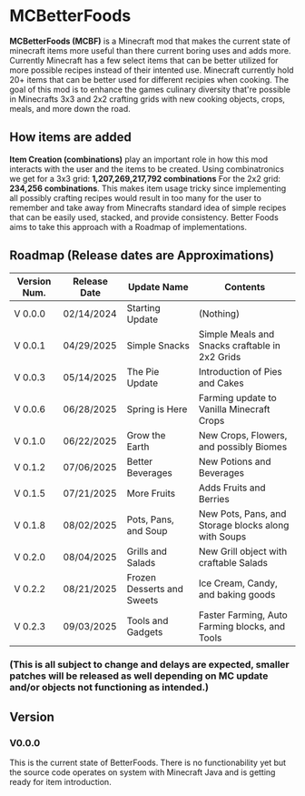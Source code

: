 # MCBetterFoods

**MCBetterFoods (MCBF)** is a Minecraft mod that makes the current state of minecraft items more useful than there current boring uses and adds more. Currently Minecraft has a few select items that can be better utilized for more possible recipes instead of their intented use. Minecraft currently hold 20+ items that can be better used for different recipies when cooking. The goal of this mod is to enhance the games culinary diversity that're possible in Minecrafts 3x3 and 2x2 crafting grids with new cooking objects, crops, meals, and more down the road.

## How items are added

**Item Creation (combinations)** play an important role in how this mod interacts with the user and the items to be created. Using combinatronics we get for a 3x3 grid: **1,207,269,217,792 combinations** For the 2x2 grid: **234,256 combinations**. This makes item usage tricky since implementing all possibly crafting recipes would result in too many for the user to remember and take away from Minecrafts standard idea of simple recipes that can be easily used, stacked, and provide consistency. Better Foods aims to take this approach with a Roadmap of implementations.

## Roadmap (Release dates are Approximations)

|  Version Num. | Release Date |         Update Name         |                       Contents                        |
|---------------|--------------|-----------------------------|-------------------------------------------------------|
|    V 0.0.0    |  02/14/2024  |  Starting Update            |  (Nothing)                                            |
|    V 0.0.1    |  04/29/2025  |  Simple Snacks              |  Simple Meals and Snacks craftable in 2x2 Grids       |
|    V 0.0.3    |  05/14/2025  |  The Pie Update             |  Introduction of Pies and Cakes                       |
|    V 0.0.6    |  06/28/2025  |  Spring is Here             |  Farming update to Vanilla Minecraft Crops            |
|    V 0.1.0    |  06/22/2025  |  Grow the Earth             |  New Crops, Flowers, and possibly Biomes              |
|    V 0.1.2    |  07/06/2025  |  Better Beverages           |  New Potions and Beverages                            |
|    V 0.1.5    |  07/21/2025  |  More Fruits                |  Adds Fruits and Berries                              |
|    V 0.1.8    |  08/02/2025  |  Pots, Pans, and Soup       |  New Pots, Pans, and Storage blocks along with Soups  | 
|    V 0.2.0    |  08/04/2025  |  Grills and Salads          |  New Grill object with craftable Salads               |
|    V 0.2.2    |  08/21/2025  |  Frozen Desserts and Sweets |  Ice Cream, Candy, and baking goods                   |
|    V 0.2.3    |  09/03/2025  |  Tools and Gadgets          |  Faster Farming, Auto Farming blocks, and Tools       |

### (This is all subject to change and delays are expected, smaller patches will be released as well depending on MC update and/or objects not functioning as intended.)

## Version

### V0.0.0

This is the current state of BetterFoods. There is no functionability yet but the source code operates on system with Minecraft Java and is getting ready for item introduction. 
